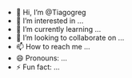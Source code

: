 - 👋 Hi, I’m @Tiagogreg
- 👀 I’m interested in ...
- 🌱 I’m currently learning ...
- 💞️ I’m looking to collaborate on ...
- 📫 How to reach me ...
- 😄 Pronouns: ...
- ⚡ Fun fact: ...

<!---
Tiagogreg/Tiagogreg is a ✨ special ✨ repository because its `README.md` (this file) appears on your GitHub profile.
You can click the Preview link to take a look at your changes.
--->
